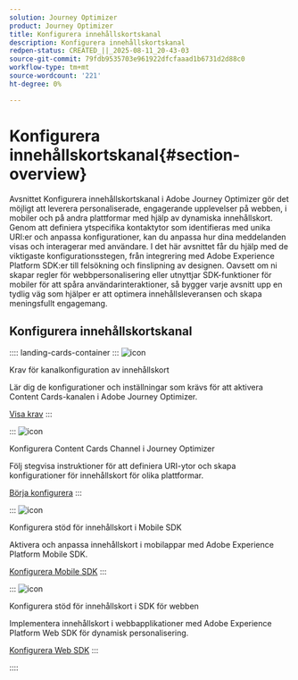 ```yaml
---
solution: Journey Optimizer
product: Journey Optimizer
title: Konfigurera innehållskortskanal
description: Konfigurera innehållskortskanal
redpen-status: CREATED_||_2025-08-11_20-43-03
source-git-commit: 79fdb9535703e961922dfcfaaad1b6731d2d88c0
workflow-type: tm+mt
source-wordcount: '221'
ht-degree: 0%

---
```



# Konfigurera innehållskortskanal{#section-overview}

Avsnittet Konfigurera innehållskortskanal i Adobe Journey Optimizer gör det möjligt att leverera personaliserade, engagerande upplevelser på webben, i mobiler och på andra plattformar med hjälp av dynamiska innehållskort. Genom att definiera ytspecifika kontaktytor som identifieras med unika URI:er och anpassa konfigurationer, kan du anpassa hur dina meddelanden visas och interagerar med användare. I det här avsnittet får du hjälp med de viktigaste konfigurationsstegen, från integrering med Adobe Experience Platform SDK:er till felsökning och finslipning av designen. Oavsett om ni skapar regler för webbpersonalisering eller utnyttjar SDK-funktioner för mobiler för att spåra användarinteraktioner, så bygger varje avsnitt upp en tydlig väg som hjälper er att optimera innehållsleveransen och skapa meningsfullt engagemang.

## Konfigurera innehållskortskanal

:::: landing-cards-container
:::
![icon](https://cdn.experienceleague.adobe.com/icons/gear.svg)

Krav för kanalkonfiguration av innehållskort

Lär dig de konfigurationer och inställningar som krävs för att aktivera Content Cards-kanalen i Adobe Journey Optimizer.

[Visa krav](../using/content-card/content-card-configuration-prereq.md)
:::

:::
![icon](https://cdn.experienceleague.adobe.com/icons/circle-play.svg)

Konfigurera Content Cards Channel i Journey Optimizer

Följ stegvisa instruktioner för att definiera URI-ytor och skapa konfigurationer för innehållskort för olika plattformar.

[Börja konfigurera](../using/content-card/content-card-configuration.md)
:::

:::
![icon](https://cdn.experienceleague.adobe.com/icons/code-branch.svg)

Konfigurera stöd för innehållskort i Mobile SDK

Aktivera och anpassa innehållskort i mobilappar med Adobe Experience Platform Mobile SDK.

[Konfigurera Mobile SDK](../using/content-card/content-card-lp.md)
:::

:::
![icon](https://cdn.experienceleague.adobe.com/icons/code-branch.svg)

Konfigurera stöd för innehållskort i SDK för webben

Implementera innehållskort i webbapplikationer med Adobe Experience Platform Web SDK för dynamisk personalisering.

[Konfigurera Web SDK](../using/content-card/content-card-configuration-sdk.md)
:::

::::
